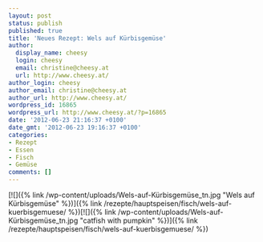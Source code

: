 ```yaml
---
layout: post
status: publish
published: true
title: 'Neues Rezept: Wels auf Kürbisgemüse'
author:
  display_name: cheesy
  login: cheesy
  email: christine@cheesy.at
  url: http://www.cheesy.at/
author_login: cheesy
author_email: christine@cheesy.at
author_url: http://www.cheesy.at/
wordpress_id: 16865
wordpress_url: http://www.cheesy.at/?p=16865
date: '2012-06-23 21:16:37 +0100'
date_gmt: '2012-06-23 19:16:37 +0100'
categories:
- Rezept
- Essen
- Fisch
- Gemüse
comments: []
---
```

<!--:de-->[![]({% link /wp-content/uploads/Wels-auf-Kürbisgemüse_tn.jpg "Wels auf Kürbisgemüse" %})]({% link /rezepte/hauptspeisen/fisch/wels-auf-kuerbisgemuese/ %})<!--:--><!--:en-->[![]({% link /wp-content/uploads/Wels-auf-Kürbisgemüse_tn.jpg "catfish with pumpkin" %})]({% link /rezepte/hauptspeisen/fisch/wels-auf-kuerbisgemuese/ %})<!--:-->
